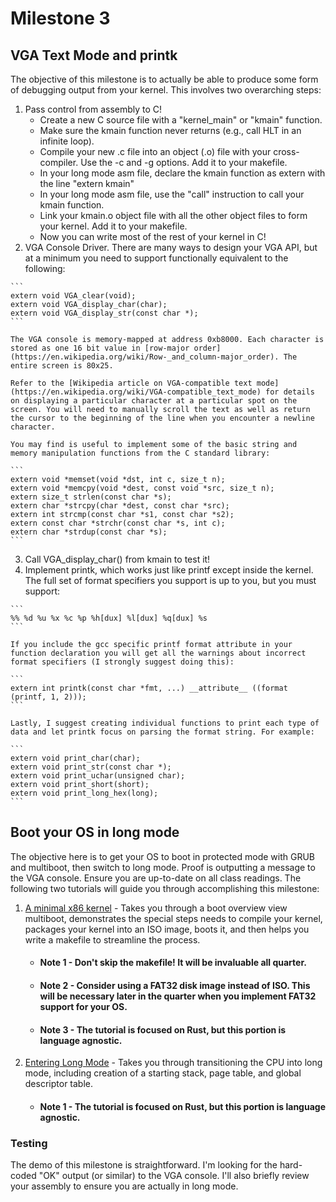 # Milestone 3

## VGA Text Mode and printk
The objective of this milestone is to actually be able to produce some form of debugging output from your kernel. This involves two overarching steps:

  1. Pass control from assembly to C!
      - Create a new C source file with a "kernel_main" or "kmain" function.
      - Make sure the kmain function never returns (e.g., call HLT in an infinite loop).
      - Compile your new .c file into an object (.o) file with your cross-compiler. Use the -c and -g options. Add it to your makefile.
      - In your long mode asm file, declare the kmain function as extern with the line "extern kmain"
      - In your long mode asm file, use the "call" instruction to call your kmain function.
      - Link your kmain.o object file with all the other object files to form your kernel. Add it to your makefile.
      - Now you can write most of the rest of your kernel in C!
  2. VGA Console Driver. There are many ways to design your VGA API, but at a minimum you need to support functionally equivalent to the following:

    ```
    extern void VGA_clear(void);
    extern void VGA_display_char(char);
    extern void VGA_display_str(const char *);
    ```

    The VGA console is memory-mapped at address 0xb8000. Each character is stored as one 16 bit value in [row-major order](https://en.wikipedia.org/wiki/Row-_and_column-major_order). The entire screen is 80x25.

    Refer to the [Wikipedia article on VGA-compatible text mode](https://en.wikipedia.org/wiki/VGA-compatible_text_mode) for details on displaying a particular character at a particular spot on the screen. You will need to manually scroll the text as well as return the cursor to the beginning of the line when you encounter a newline character.

    You may find is useful to implement some of the basic string and memory manipulation functions from the C standard library:

    ```
    extern void *memset(void *dst, int c, size_t n);
    extern void *memcpy(void *dest, const void *src, size_t n);
    extern size_t strlen(const char *s);
    extern char *strcpy(char *dest, const char *src);
    extern int strcmp(const char *s1, const char *s2);
    extern const char *strchr(const char *s, int c);
    extern char *strdup(const char *s);
    ```

  3. Call VGA_display_char() from kmain to test it!
  4. Implement printk, which works just like printf except inside the kernel. The full set of format specifiers you support is up to you, but you must support:

    ```
    %% %d %u %x %c %p %h[dux] %l[dux] %q[dux] %s
    ```

    If you include the gcc specific printf format attribute in your function declaration you will get all the warnings about incorrect format specifiers (I strongly suggest doing this):

    ```
    extern int printk(const char *fmt, ...) __attribute__ ((format (printf, 1, 2)));
    ```

    Lastly, I suggest creating individual functions to print each type of data and let printk focus on parsing the format string. For example:

    ```
    extern void print_char(char);
    extern void print_str(const char *);
    extern void print_uchar(unsigned char);
    extern void print_short(short);
    extern void print_long_hex(long);
    ```
## Boot your OS in long mode
The objective here is to get your OS to boot in protected mode with GRUB and multiboot, then switch to long mode. Proof is outputting a message to the VGA console. Ensure you are up-to-date on all class readings. The following two tutorials will guide you through accomplishing this milestone:

 1. [A minimal x86 kernel](https://os.phil-opp.com/multiboot-kernel/) - Takes you through a boot overview view multiboot, demonstrates the special steps needs to compile your kernel, packages your kernel into an ISO image, boots it, and then helps you write a makefile to streamline the process.
    - #### Note 1 - Don't skip the makefile! It will be invaluable all quarter.
    - #### Note 2 - Consider using a FAT32 disk image instead of ISO. This will be necessary later in the quarter when you implement FAT32 support for your OS.
    - #### Note 3 - The tutorial is focused on Rust, but this portion is language agnostic.
 2. [Entering Long Mode](https://os.phil-opp.com/entering-longmode/) - Takes you through transitioning the CPU into long mode, including creation of a starting stack, page table, and global descriptor table.
    - #### Note 1 - The tutorial is focused on Rust, but this portion is language agnostic.

### Testing
The demo of this milestone is straightforward. I'm looking for the hard-coded "OK" output (or similar) to the VGA console. I'll also briefly review your assembly to ensure you are actually in long mode.
